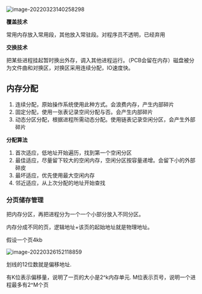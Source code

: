 ![image-20220323140258298](E:\学习笔记\typora\img\image-20220323140258298.png)

**覆盖技术**

常用内存放入常用段，其他放入常驻段。对程序员不透明，已经弃用

**交换技术**

把某些进程挂起暂时换出外存，调入其他进程运行。（PCB会留在内存）磁盘被分为文件曲和对换区，对换区采用连续分配，IO速度快。



## 内存分配

1. 连续分配，原始操作系统使用此种方式。会浪费内存，产生内部碎片
2. 固定分配，使用一张表记录空间分配与否。会产生内部碎片
3. 动态分区分配，根据进程所需动态分配。使用链表记录空闲分区，会产生外部碎片

**分配算法**

1. 首次适应，低地址开始遍历，找到第一个空闲分区
2. 最佳适应，尽量留下较大的空闲内存，空闲分区按容量递增。会留下小的外部碎皮
3. 最坏适应，优先使用最大空闲内存
4. 邻近适应，从上次分配的地址开始查找

### 分页储存管理

把内存分区，再把进程分为一个一个小部分放入不同分区。

内存分成不同的页，逻辑地址+该页的起始地址就是物理地址。

假设一个页4kb

![image-20220326152118859](E:\学习笔记\typora\img\image-20220326152118859.png)

划线的12位数就是偏移地址.

有K位表示偏移量，说明了一页的大小是2^k内存单元. M位表示页号，说明一个进程最多有2^M个页
